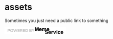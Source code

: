 # assets
Sometimes you just need a public link to something

![Gif Attribution](meme-service.attribution.png)
